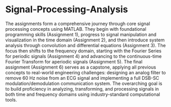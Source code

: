 # Signal-Processing-Analysis

The assignments form a comprehensive journey through core signal processing concepts using MATLAB. They begin with foundational programming skills (Assignment 1), progress to signal manipulation and visualization in the time domain (Assignment 2), and then introduce system analysis through convolution and differential equations (Assignment 3). The focus then shifts to the frequency domain, starting with the Fourier Series for periodic signals (Assignment 4) and advancing to the continuous-time Fourier Transform for aperiodic signals (Assignment 5). The final assignment (Assignment 6) serves as a capstone, applying all previous concepts to real-world engineering challenges: designing an analog filter to remove 60 Hz noise from an ECG signal and implementing a full DSB-SC modulation/demodulation communication system. The overarching goal is to build proficiency in analyzing, transforming, and processing signals in both time and frequency domains using industry-standard computational tools.
